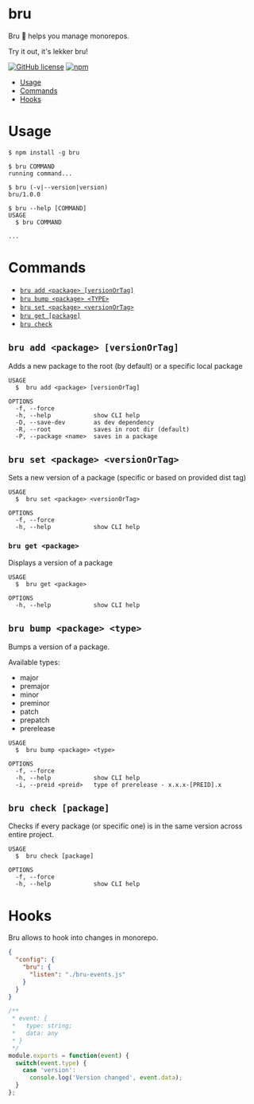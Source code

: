 # bru

Bru 🤵 helps you manage monorepos.

Try it out, it's lekker bru!

[![GitHub license](https://img.shields.io/badge/license-MIT-lightgrey.svg?maxAge=2592000)](https://raw.githubusercontent.com/kamilkisiela/bru/master/LICENSE)
[![npm](https://img.shields.io/npm/v/bru.svg)](https://www.npmjs.com/package/bru)

* [Usage](#usage)
* [Commands](#commands)
* [Hooks](#hooks)

# Usage

```sh-session
$ npm install -g bru

$ bru COMMAND
running command...

$ bru (-v|--version|version)
bru/1.0.0

$ bru --help [COMMAND]
USAGE
  $ bru COMMAND

...
```

# Commands

* [`bru add <package> [versionOrTag]`](#bru-add-package-versionortag)
* [`bru bump <package> <TYPE>`](#bru-bump-package-type)
* [`bru set <package> <versionOrTag>`](#bru-set-package-versionortag)
* [`bru get [package]`](#bru-get-package)
* [`bru check`](#bru-check)


## `bru add <package> [versionOrTag]`

Adds a new package to the root (by default) or a specific local package

```
USAGE
  $  bru add <package> [versionOrTag]

OPTIONS
  -f, --force
  -h, --help            show CLI help
  -D, --save-dev        as dev dependency
  -R, --root            saves in root dir (default)
  -P, --package <name>  saves in a package
```

## `bru set <package> <versionOrTag>`

Sets a new version of a package (specific or based on provided dist tag)

```
USAGE
  $  bru set <package> <versionOrTag>

OPTIONS
  -f, --force
  -h, --help            show CLI help
```

### `bru get <package>`

Displays a version of a package

```
USAGE
  $  bru get <package>

OPTIONS
  -h, --help            show CLI help
```

## `bru bump <package> <type>`

Bumps a version of a package.

Available types: 

- major
- premajor
- minor
- preminor
- patch
- prepatch
- prerelease

```
USAGE
  $  bru bump <package> <type>

OPTIONS
  -f, --force
  -h, --help            show CLI help
  -i, --preid <preid>   type of prerelease - x.x.x-[PREID].x
```

## `bru check [package]`

Checks if every package (or specific one) is in the same version across entire project.

```
USAGE
  $  bru check [package]

OPTIONS
  -f, --force
  -h, --help            show CLI help
```

# Hooks

Bru allows to hook into changes in monorepo.

```json
{
  "config": {
    "bru": {
      "listen": "./bru-events.js"
    }
  }
}
```

```js
/**
 * event: {
 *   type: string;
 *   data: any
 * }
 */
module.exports = function(event) {
  switch(event.type) {
    case 'version':
      console.log('Version changed', event.data);
  }
};
```
